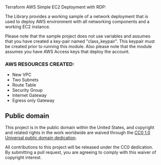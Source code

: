 <p align="Left">
  

</p>

Terraform AWS Simple EC2 Deployment with RDP:

The Library provides a working sample of a network deployment that is used to deploy AWS environment with all networking components and a working EC2 instance.

Please note that the sample project does not use variables and assumes that you have created a key-pair named "class_keypair".  This keypair must be created prior to running this module.  Also please note that the module assumes you have AWS Access keys that deploy the account.

### AWS RESOURCES CREATED:

- New VPC
- Two Subnets
- Route Table
- Security Group
- Internet Gateway
- Egress only Gateway


## Public domain

This project is in the public domain within the United States, and
copyright and related rights in the work worldwide are waived through
the [CC0 1.0 Universal public domain dedication](https://creativecommons.org/publicdomain/zero/1.0/).

All contributions to this project will be released under the CC0
dedication. By submitting a pull request, you are agreeing to comply
with this waiver of copyright interest.

